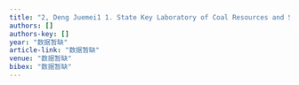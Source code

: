 ```yaml
---
title: "2, Deng Juemei1 1. State Key Laboratory of Coal Resources and Safe Exploitation, China University of Mining and Technology, Beijing 100083, China 2. North China Institute of …"
authors: []
authors-key: []
year: "数据暂缺"
article-link: "数据暂缺"
venue: "数据暂缺"
bibex: "数据暂缺"
---
```

